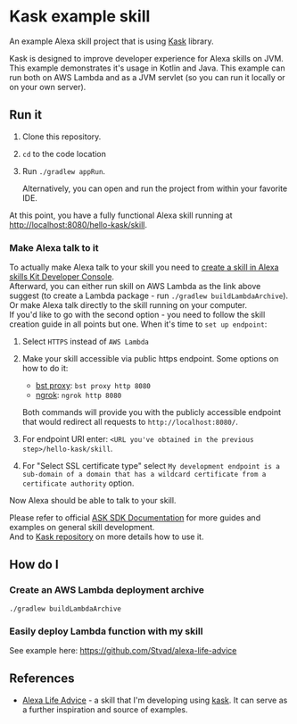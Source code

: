# Kask example skill
An example Alexa skill project that is using [Kask](https://github.com/Stvad/kask) library.

Kask is designed to improve developer experience for Alexa skills on JVM.   
This example demonstrates it's usage in Kotlin and Java.
This example can run both on AWS Lambda and as a JVM servlet (so you can run it locally or on your own server).

## Run it

1. Clone this repository.
2. `cd` to the code location
3. Run `./gradlew appRun`. 

    Alternatively, you can open and run the project from within your favorite IDE.

At this point, you have a fully functional Alexa skill running at [http://localhost:8080/hello-kask/skill](http://localhost:8080/hello-kask/skill).

### Make Alexa talk to it

To actually make Alexa talk to your skill you need to [create a skill in Alexa skills Kit Developer Console](https://alexa-skills-kit-sdk-for-java.readthedocs.io/en/latest/Developing-Your-First-Skill.html#configuring-and-testing-your-skill).   
Afterward, you can either run skill on AWS Lambda as the link above suggest (to create a Lambda package - run `./gradlew buildLambdaArchive`). Or make Alexa talk directly to the skill running on your computer.  
If you'd like to go with the second option - you need to follow the skill creation guide in all points but one. When it's time to `set up endpoint`:
1. Select `HTTPS` instead of `AWS Lambda`
1. Make your skill accessible via public https endpoint. Some options on how to do it:
    * [bst proxy](http://docs.bespoken.io/en/latest/commands/proxy/): `bst proxy http 8080`
    * [ngrok](https://ngrok.com/): `ngrok http 8080`  
    
    Both commands will provide you with the publicly accessible endpoint that would redirect all requests to `http://localhost:8080/`.  
1. For endpoint URI enter: `<URL you've obtained in the previous step>/hello-kask/skill`. 
1. For "Select SSL certificate type" select `My development endpoint is a sub-domain of a domain that has a wildcard certificate from a certificate authority` option.

Now Alexa should be able to talk to your skill.  

Please refer to official [ASK SDK Documentation](https://alexa-skills-kit-sdk-for-java.readthedocs.io/en/latest/) for more guides and examples on general skill development.  
And to [Kask repository](https://github.com/Stvad/kask) on more details how to use it.   

## How do I

### Create an AWS Lambda deployment archive
`./gradlew buildLambdaArchive`

### Easily deploy Lambda function with my skill

See example here: https://github.com/Stvad/alexa-life-advice

## References

* [Alexa Life Advice](https://github.com/Stvad/alexa-life-advice) - a skill that I'm developing using [kask](https://github.com/Stvad/kask). It can serve as a further inspiration and source of examples.